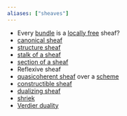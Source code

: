```yaml
---
aliases: ["sheaves"]
---
```


- Every [bundle](bundle.md) is a [locally free](locally%20free) sheaf?
- [canonical sheaf](canonical%20sheaf)
- [structure sheaf](structure%20sheaf.md)
- [stalk of a sheaf](stalk%20of%20a%20sheaf.md)
- [section of a sheaf](section%20of%20a%20sheaf.md)
- Reflexive sheaf
- [quasicoherent sheaf](../quasicoherent%20sheaf.md) over a [scheme](../scheme.md)	
- [constructible sheaf](constructible%20sheaf)
- [dualizing sheaf](dualizing%20sheaf)
- [shriek](shriek)
- [Verdier duality](Verdier%20duality)
